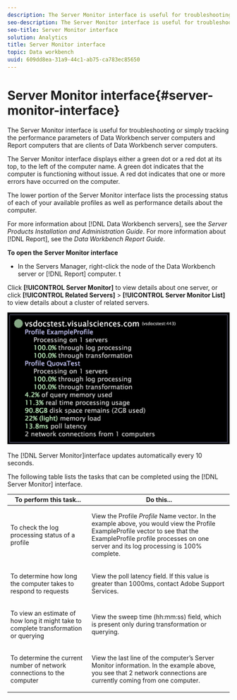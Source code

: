 ```yaml
---
description: The Server Monitor interface is useful for troubleshooting or simply tracking the performance parameters of Data Workbench server computers and Report computers that are clients of Data Workbench server computers.
seo-description: The Server Monitor interface is useful for troubleshooting or simply tracking the performance parameters of Data Workbench server computers and Report computers that are clients of Data Workbench server computers.
seo-title: Server Monitor interface
solution: Analytics
title: Server Monitor interface
topic: Data workbench
uuid: 609dd8ea-31a9-44c1-ab75-ca783ec85650
---
```


# Server Monitor interface{#server-monitor-interface}

The Server Monitor interface is useful for troubleshooting or simply tracking the performance parameters of Data Workbench server computers and Report computers that are clients of Data Workbench server computers.

The Server Monitor interface displays either a green dot or a red dot at its top, to the left of the computer name. A green dot indicates that the computer is functioning without issue. A red dot indicates that one or more errors have occurred on the computer.

The lower portion of the Server Monitor interface lists the processing status of each of your available profiles as well as performance details about the computer.

For more information about [!DNL Data Workbench servers], see the *Server Products Installation and Administration Guide*. For more information about [!DNL Report], see the *Data Workbench Report Guide*.

**To open the Server Monitor interface**

* In the Servers Manager, right-click the node of the Data Workbench server or [!DNL Report] computer. t

Click **[!UICONTROL Server Monitor]** to view details about one server, or click **[!UICONTROL Related Servers]** > **[!UICONTROL Server Monitor List]** to view details about a cluster of related servers.

![](assets/vis_ServerMonitor.png)

The [!DNL Server Monitor]interface updates automatically every 10 seconds.

The following table lists the tasks that can be completed using the [!DNL Server Monitor] interface.

<table id="table_A65426669ADE44B5A6BAD9D4E99A5CAC"> 
 <thead> 
  <tr> 
   <th colname="col1" class="entry"> To perform this task... </th> 
   <th colname="col2" class="entry"> Do this... </th> 
  </tr> 
 </thead>
 <tbody> 
  <tr> 
   <td colname="col1"> <p>To check the log processing status of a profile </p> </td> 
   <td colname="col2"> <p>View the Profile <i>Profile</i> Name vector. In the example above, you would view the Profile ExampleProfile vector to see that the ExampleProfile profile processes on one server and its log processing is 100% complete. </p> </td> 
  </tr> 
  <tr> 
   <td colname="col1"> <p>To determine how long the computer takes to respond to requests </p> </td> 
   <td colname="col2"> <p>View the poll latency field. If this value is greater than 1000ms, contact Adobe Support Services. </p> </td> 
  </tr> 
  <tr> 
   <td colname="col1"> <p>To view an estimate of how long it might take to complete transformation or querying </p> </td> 
   <td colname="col2"> <p>View the sweep time (hh:mm:ss) field, which is present only during transformation or querying. </p> </td> 
  </tr> 
  <tr> 
   <td colname="col1"> <p>To determine the current number of network connections to the computer </p> </td> 
   <td colname="col2"> <p>View the last line of the computer’s <span class="wintitle"> Server Monitor</span> information. In the example above, you see that 2 network connections are currently coming from one computer. </p> </td> 
  </tr> 
 </tbody> 
</table>

